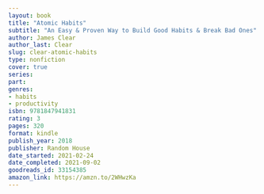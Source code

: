 ```yaml
---
layout: book
title: "Atomic Habits"
subtitle: "An Easy & Proven Way to Build Good Habits & Break Bad Ones"
author: James Clear
author_last: Clear
slug: clear-atomic-habits
type: nonfiction
cover: true
series: 
part: 
genres:
- habits
- productivity
isbn: 9781847941831
rating: 3
pages: 320
format: kindle
publish_year: 2018
publisher: Random House
date_started: 2021-02-24
date_completed: 2021-09-02
goodreads_id: 33154385
amazon_link: https://amzn.to/2WHwzKa
---
```

